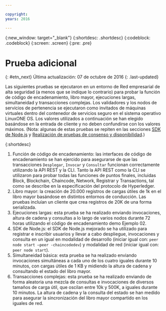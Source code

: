 ```yaml
---

copyright:
years: 2016

---
```


{:new_window: target="_blank"}
{:shortdesc: .shortdesc}
{:codeblock: .codeblock}
{:screen: .screen}
{:pre: .pre}


# Prueba adicional
{: #etn_next}
Última actualización: 07 de octubre de 2016
{: .last-updated}

Las siguientes pruebas se ejecutaron en un entorno de Red empresarial de alta seguridad (a menos que se indique lo contrario) para probar la función de código de encadenamiento, libro mayor, ejecuciones largas, simultaneidad y transacciones complejas.  Los validadores y los nodos de servicios de pertenencia se ejecutaron como invitados de máquinas virtuales dentro del contenedor de servicios seguro en el sistema operativo LinuxONE OS.  Los valores utilizados a continuación se han elegido basándose en la entrada de cliente y no deben confundirse con los valores máximos. (Nota: algunas de estas pruebas se repiten en las secciones [SDK de Node.js](etn_txn.html) y [Realización de pruebas de consenso y disponibilidad](etn_pbft.html).)

{:shortdesc}

1. Función de código de encadenamiento: las interfaces de código de encadenamiento se han ejercido para asegurarse de que las transacciones `Desplegar`, `Invocar` y `Consultar` funcionan correctamente utilizando la API REST y la CLI. Tanto la API REST como la CLI se utilizaron para probar todas las funciones de puntos finales, incluidas Block, Blockchain, Chaincode, Network, Registrar y Transactions, tal como se describe en la especificación del protocolo de Hyperledger.
2. Libro mayor: la creación de 20.000 registros de cargas útiles de 1k en el libro mayor basándose en distintos entornos de conducción. Las pruebas incluían un cliente que crea registros de 20K de una forma serializada.
3. Ejecuciones largas: esta prueba se ha realizado enviando invocaciones, altura de cadena y consultas a lo largo de varios nodos durante 72 horas utilizando el código de encadenamiento demo Ejemplo 02.
4. SDK de Node.js: el SDK de Node.js mejorado se ha utilizado para registrar e inscribir usuarios y llevar a cabo despliegue, invocaciones y consulta en un igual en modalidad de desarrollo (iniciar igual con: `peer node start –peer -chaincodedev`) y modalidad de red (iniciar igual con: `peer node start`).
5. Simultaneidad básica: esta prueba se ha realizado enviando invocaciones simultáneas a cada uno de los cuatro iguales durante 10 minutos, con cargas útiles de 1 KB y midiendo la altura de cadena y consultando el estado del libro mayor.
6. Transacciones complejas: esta prueba se ha realizado enviando de forma aleatoria una mezcla de consultas e invocaciones de diversos tamaños de carga útil, que oscilan entre 10k y 500K, a iguales durante 10 minutos. La altura de cadena y la consulta del estado se han medido para asegurar la sincronización del libro mayor compartido en los iguales de red.
